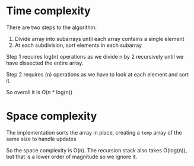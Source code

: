 # Time complexity

There are two steps to the algorithm:

1. Divide array into subarrays until each array contains a single element
2. At each subdivision, sort elements in each subarray

Step 1 requires log(n) operations as we divide n by 2 recursively until we have dissected the entire array.

Step 2 requires (n) operations as we have to look at each element and sort it.

So overall it is O(n * log(n))

# Space complexity

The implementation sorts the array in place, creating a `temp` array of the same size to handle updates

So the space complexity is O(n). The recursion stack also takes O(log(n)), but that is a lower order of magnitude so we ignore it.
